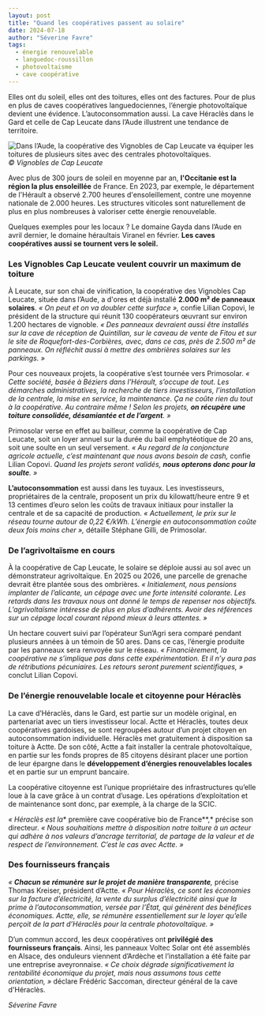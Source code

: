 ```yaml
---
layout: post
title: "Quand les coopératives passent au solaire"
date: 2024-07-18
author: "Séverine Favre"
tags:
  - énergie renouvelable
  - languedoc-roussillon
  - photovoltaisme
  - cave coopérative
---
```


Elles ont du soleil, elles ont des toitures, elles ont des factures. Pour de plus en plus de caves coopératives languedociennes, l’énergie photovoltaïque devient une évidence. L’autoconsommation aussi. La cave Héraclès dans le Gard et celle de Cap Leucate dans l’Aude illustrent une tendance de territoire.

![Dans l’Aude, la coopérative des Vignobles de Cap Leucate va équiper les toitures de plusieurs sites avec des centrales photovoltaïques.](https://ibp.info6tm.fr/api/v1/files/66865bb4a0301a68d252ab78/methodes/pag_article/image.jpg)
*© Vignobles de Cap Leucate*

Avec plus de 300 jours de soleil en moyenne par an, **l'Occitanie est la région la plus ensoleillée** de France. En 2023, par exemple, le département de l'Hérault a observé 2.700 heures d'ensoleillement, contre une moyenne nationale de 2.000 heures. Les structures viticoles sont naturellement de plus en plus nombreuses à valoriser cette énergie renouvelable.

Quelques exemples pour les locaux ? Le domaine Gayda dans l’Aude en avril dernier, le domaine héraultais Viranel en février. **Les caves coopératives aussi se tournent vers le soleil.**

### Les Vignobles Cap Leucate veulent couvrir un maximum de toiture

À Leucate, sur son chai de vinification, la coopérative des Vignobles Cap Leucate, située dans l’Aude, a d'ores et déjà installé **2.000 m² de panneaux solaires**. *« On peut et on va doubler cette surface »,* confie Lilian Copovi, le président de la structure qui réunit 130 coopérateurs œuvrant sur environ 1.200 hectares de vignoble. *« Des panneaux devraient aussi être installés sur la cave de réception de Quintillan, sur le caveau de vente de Fitou et sur le site de Roquefort-des-Corbières, avec, dans ce cas, près de 2.500 m² de panneaux. On réfléchit aussi à mettre des ombrières solaires sur les parkings. »*

Pour ces nouveaux projets, la coopérative s’est tournée vers Primosolar. *« Cette société, basée à Béziers dans l’Hérault, s’occupe de tout. Les démarches administratives, la recherche de tiers investisseurs, l’installation de la centrale, la mise en service, la maintenance. Ça ne coûte rien du tout à la coopérative. Au contraire même ! Selon les projets, **on récupère une toiture consolidée, désamiantée et de l’argent**. »*

Primosolar verse en effet au bailleur, comme la coopérative de Cap Leucate, soit un loyer annuel sur la durée du bail emphytéotique de 20 ans, soit une soulte en un seul versement. *« Au regard de la conjoncture agricole actuelle, c’est maintenant que nous avons besoin de cash,* confie Lilian Copovi. *Quand les projets seront validés, **nous opterons donc pour la soulte**. »*

**L’autoconsommation** est aussi dans les tuyaux. Les investisseurs, propriétaires de la centrale, proposent un prix du kilowatt/heure entre 9 et 13 centimes d’euro selon les coûts de travaux initiaux pour installer la centrale et de sa capacité de production. *« Actuellement, le prix sur le réseau tourne autour de 0,22 €/kWh. L’énergie en autoconsommation coûte deux fois moins cher »,* détaille Stéphane Gilli, de Primosolar.

### De l’agrivoltaïsme en cours

À la coopérative de Cap Leucate, le solaire se déploie aussi au sol avec un démonstrateur agrivoltaïque. En 2025 ou 2026, une parcelle de grenache devrait être plantée sous des ombrières. *« Initialement, nous pensions implanter de l’alicante, un cépage avec une forte intensité colorante. Les retards dans les travaux nous ont donné le temps de repenser nos objectifs. L’agrivoltaïsme intéresse de plus en plus d’adhérents. Avoir des références sur un cépage local courant répond mieux à leurs attentes. »*

Un hectare couvert suivi par l’opérateur Sun’Agri sera comparé pendant plusieurs années à un témoin de 50 ares. Dans ce cas, l’énergie produite par les panneaux sera renvoyée sur le réseau. *« Financièrement, la coopérative ne s’implique pas dans cette expérimentation. Et il n’y aura pas de rétributions pécuniaires. Les retours seront purement scientifiques, »* conclut Lilian Copovi.

### De l’énergie renouvelable locale et citoyenne pour Héraclès

La cave d’Héraclès, dans le Gard, est partie sur un modèle original, en partenariat avec un tiers investisseur local. Actte et Héraclès, toutes deux coopératives gardoises, se sont regroupées autour d’un projet citoyen en autoconsommation individuelle. Héraclès met gratuitement à disposition sa toiture à Actte. De son côté, Actte a fait installer la centrale photovoltaïque, en partie sur les fonds propres de 85 citoyens désirant placer une portion de leur épargne dans le **développement d’énergies renouvelables locales** et en partie sur un emprunt bancaire.

La coopérative citoyenne est l’unique propriétaire des infrastructures qu’elle loue à la cave grâce à un contrat d’usage. Les opérations d’exploitation et de maintenance sont donc, par exemple, à la charge de la SCIC.

*« Héraclès est la** première cave coopérative bio de France**,* précise son directeur. *« Nous souhaitions mettre à disposition notre toiture à un acteur qui adhère à nos valeurs d’ancrage territorial, de partage de la valeur et de respect de l’environnement. C’est le cas avec Actte. »*

### Des fournisseurs français

*« **Chacun se rémunère sur le projet de manière transparente**,* précise Thomas Kreiser, président d’Actte. *« Pour Héraclès, ce sont les économies sur la facture d’électricité, la vente du surplus d’électricité ainsi que la prime à l’autoconsommation, versée par l’État, qui génèrent des bénéfices économiques. Actte, elle, se rémunère essentiellement sur le loyer qu’elle perçoit de la part d’Héraclès pour la centrale photovoltaïque. »*

D’un commun accord, les deux coopératives ont **privilégié des fournisseurs français**. Ainsi, les panneaux Voltec Solar ont été assemblés en Alsace, des onduleurs viennent d’Ardèche et l’installation a été faite par une entreprise aveyronnaise. *« Ce choix dégrade significativement la rentabilité économique du projet, mais nous assumons tous cette orientation, »* déclare Frédéric Saccoman, directeur général de la cave d'Héraclès.

*Séverine Favre*
